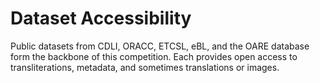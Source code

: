 # Dataset Accessibility

Public datasets from CDLI, ORACC, ETCSL, eBL, and the OARE database form the backbone of this competition. Each provides open access to transliterations, metadata, and sometimes translations or images.
